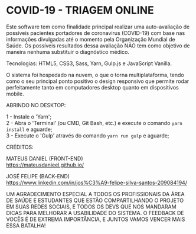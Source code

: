 # COVID-19 - TRIAGEM ONLINE

Este software tem como finalidade principal realizar uma auto-avaliação de possíveis pacientes portadores de coronavirus (COVID-19) com base nas informações divulgadas até o momento pela Organização Mundial de Saúde. Os possíveis resultados dessa avaliação NÃO tem como objetivo de maneira nenhuma substituir o diagnóstico médico.

Tecnologias: HTML5, CSS3, Sass, Yarn, Gulp.js e JavaScript Vanilla.

O sistema foi hospedado na nuvem, o que o torna multiplataforma, tendo como o seu principal ponto positivo o design responsivo que permite rodar perfeitamente tanto em computadores desktop quanto em dispositivos mobile.

ABRINDO NO DESKTOP:

1 - Instale o 'Yarn';<br>
2 - Abra o 'Terminal' (ou CMD, Git Bash, etc.) e execute o comando `yarn install` e aguarde;<br>
3 - Execute o 'Gulp' através do comando `yarn run gulp` e aguarde;

CRÉDITOS:

MATEUS DANIEL (FRONT-END)<br>
https://mateusdanieel.github.io/

JOSÉ FELIPE (BACK-END)<br>
https://www.linkedin.com/in/jos%C3%A9-felipe-silva-santos-209084194/

UM AGRADECIMENTO ESPECIAL A TODOS OS PROFISSIONAIS DA ÁREA DE SAÚDE E ESTUDANTES QUE ESTÃO COMPARTILHANDO O PROJETO EM SUAS REDES SOCIAIS, E TODOS OS DEVS QUE NOS MANDARAM DICAS PARA MELHORAR A USABILIDADE DO SISTEMA. O FEEDBACK DE VOCÊS É DE EXTREMA IMPORTÂNCIA, E JUNTOS VAMOS VENCER MAIS ESSA BATALHA!
